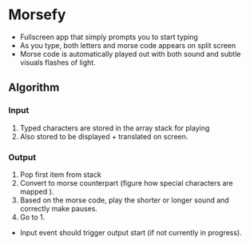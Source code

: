 # Morsefy

- Fullscreen app that simply prompts you to start typing
- As you type, both letters and morse code appears on split screen
- Morse code is automatically played out with both sound and subtle visuals flashes of light.

## Algorithm

### Input

1. Typed characters are stored in the array stack for playing
2. Also stored to be displayed + translated on screen.

### Output

1. Pop first item from stack
2. Convert to morse counterpart (figure how special characters are mapped ).
3. Based on the morse code, play the shorter or longer sound and correctly make pauses.
4. Go to 1.

- Input event should trigger output start (if not currently in progress).
